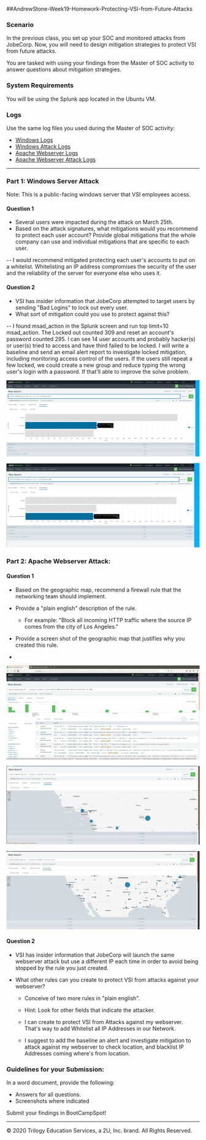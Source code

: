 ##AndrewStone-Week19-Homework-Protecting-VSI-from-Future-Attacks

### Scenario

In the previous class,  you set up your SOC and monitored attacks from JobeCorp. Now, you will need to design mitigation strategies to protect VSI from future attacks. 

You are tasked with using your findings from the Master of SOC activity to answer questions about mitigation strategies.

### System Requirements 

You will be using the Splunk app located in the Ubuntu VM.

### Logs

Use the same log files you used during the Master of SOC activity:

- [Windows Logs](resources/windows_server_logs.csv)
- [Windows Attack Logs](resources/windows_server_attack_logs.csv)
- [Apache Webserver Logs](resources/apache_logs.txt	)
- [Apache Webserver Attack Logs](resources/apache_attack_logs.txt	)

---

### Part 1: Windows Server Attack

Note: This is a public-facing windows server that VSI employees access.
 
#### Question 1
- Several users were impacted during the attack on March 25th.
- Based on the attack signatures, what mitigations would you recommend to protect each user account? Provide global mitigations that the whole company can use and individual mitigations that are specific to each user.

-- I would recommend mitigated protecting each user's accounts to put on a whitelist. Whitelisting an IP address compromises the security of the user and the reliability of the server for everyone else who uses it.

  
#### Question 2
- VSI has insider information that JobeCorp attempted to target users by sending "Bad Logins" to lock out every user.
- What sort of mitigation could you use to protect against this?

-- I found msad_action in the Splunk screen and run top limit=10 msad_action. The Locked out counted 309 and reset an account's password counted 295. I can see 14 user accounts and probably hacker(s) or user(s) tried to access and have third failed to be locked. I will write a baseline and send an email alert report to investigate locked mitigation, including monitoring access control of the users. If the users still repeat a few locked, we could create a new group and reduce typing the wrong user's login with a password. If that'll able to improve the solve problem.

![lockout](https://github.com/iastoneCO/Images/blob/1ab7b8cb242eb66b14379d806cdafea799bbf182/lockout-screehshot.jpg)

![lockout2](https://github.com/iastoneCO/Images/blob/1ab7b8cb242eb66b14379d806cdafea799bbf182/lockout-screehshot-2.jpg)


### Part 2: Apache Webserver Attack:

#### Question 1
- Based on the geographic map, recommend a firewall rule that the networking team should implement.
- Provide a "plain english" description of the rule.
  - For example: "Block all incoming HTTP traffic where the source IP comes from the city of Los Angeles."
- Provide a screen shot of the geographic map that justifies why you created this rule. 

- 

![TargetLA1](https://github.com/iastoneCO/Images/blob/1ab7b8cb242eb66b14379d806cdafea799bbf182/Target-at-LosAngeles-bars.jpg)

![TargetLA2](https://github.com/iastoneCO/Images/blob/1ab7b8cb242eb66b14379d806cdafea799bbf182/ZoomPlus-LA-1.jpg)

![TargetLA3](https://github.com/iastoneCO/Images/blob/1ab7b8cb242eb66b14379d806cdafea799bbf182/ZoomPlus-LA-2.jpg)
  
#### Question 2

- VSI has insider information that JobeCorp will launch the same webserver attack but use a different IP each time in order to avoid being stopped by the rule you just created.

- What other rules can you create to protect VSI from attacks against your webserver?
  - Conceive of two more rules in "plain english". 
  - Hint: Look for other fields that indicate the attacker.

  - I can create to protect VSI from Attacks against my webserver. That's way to add Whitelist all IP Addresses in our Network. 

  - I suggest to add the baseline an alert and investigate mitigation to attack against my webserver to check location, and blacklist IP Addresses coming where's from location.
  

### Guidelines for your Submission:
  
In a word document, provide the following:
- Answers for all questions.
- Screenshots where indicated

Submit your findings in BootCampSpot!

---

© 2020 Trilogy Education Services, a 2U, Inc. brand. All Rights Reserved.
